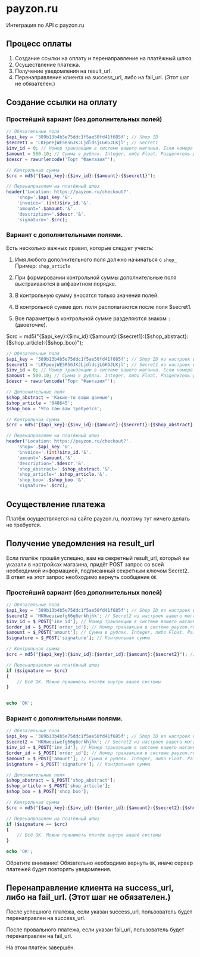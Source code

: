 # payzon.ru
Интеграция по API с payzon.ru

<h2>Процесс оплаты</h2>

1. Создание ссылки на оплату и перенаправление на платёжный шлюз.
2. Осуществление платежа.
3. Получение уведомления на result_url.
4. Перенаправление клиента на success_url, либо на fail_url. (Этот шаг не обязателен.)

<h2>Создание ссылки на оплату</h2>

<h3>Простейший вариант (без дополнительных полей)</h3>

```php
// Обязательные поля
$api_key = '389b13b4b5e75ddc1f5ae50fd41f685f'; // Shop ID
$secret1 = 'LKFpeejWE5R5GJKJLjdldsjLGKGJLKjl'; // Secret1
$inv_id = 0; // Номер транзакции в системе вашего магаина. Если номера у вас не учитываются, ставьте 0
$amount = 500.10; // Сумма в рублях. Integer, либо Float. Разделитель дробной части — точка.
$descr = rawurlencode('Торт "Фантазия"');

// Контрольная сумма
$crc = md5("{$api_key}:{$inv_id}:{$amount}:{$secret1}");

// Перенаправляем на платёжный шлюз
header('Location: https://payzon.ru/checkout?'.
	'shop='.$api_key.'&'.
	'invoice='.(int)$inv_id.'&'.
	'amount='.$amount.'&'.
	'description='.$descr.'&'.
	'signature='.$crc);
```

<h3>Вариант с дополнительными полями.</h3>

Есть несколько важных правил, которые следует учесть:

1. Имя любого дополнительного поля должно начинаться с ```shop_``` Пример: ```shop_article```

2. При формировании контрольной суммы дополнительные поля выстраиваются в алфавитном порядке.
3. В контрольную сумму вносятся только значения полей.
4. В контрольной сумме доп. поля располагаются после поля $secret1.
5. Все параметры в контрольной сумме разделяются знаком ```:``` (двоеточие).

$crc = md5("{$api_key}:{$inv_id}:{$amount}:{$secret1}:{$shop_abstract}:{$shop_article}:{$shop_boo}");

```php
// Обязательные поля
$api_key = '389b13b4b5e75ddc1f5ae50fd41f685f'; // Shop ID из настроек вашего магазина
$secret1 = 'LKFpeejWE5R5GJKJLjdldsjLGKGJLKjl'; // Secret1 из настроек вашего магазина
$inv_id = 0; // Номер транзакции в системе вашего магаина. Если номера у вас не учитываются, ставьте 0
$amount = 500.10; // Сумма в рублях. Integer, либо Float. Разделитель дробной части — точка.
$descr = rawurlencode('Торт "Фантазия"');

// Дополнительные поля
$shop_abstract = 'Какие-то ваши данные';
$shop_article = '048645';
$shop_boo = 'Что там вам требуется';

// Контрольная сумма
$crc = md5("{$api_key}:{$inv_id}:{$amount}:{$secret1}:{$shop_abstract}:{$shop_article}:{$shop_boo}");

// Перенаправляем на платёжный шлюз
header('Location: https://payzon.ru/checkout?'.
	'shop='.$api_key.'&'.
	'invoice='.(int)$inv_id.'&'.
	'amount='.$amount.'&'.
	'description='.$descr.'&'.
	'shop_abstract='.$shop_abstract.'&'.
	'shop_article='.$shop_article.'&'.
	'shop_boo='.$shop_boo.'&'.
	'signature='.$crc);
```

<h2>Осуществление платежа</h2>

Платёж осуществляется на сайте payzon.ru, поэтому тут ничего делать не требуется.

<h2>Получение уведомления на result_url</h2>

Если платёж прошёл успешно, вам на секретный result_url, который вы указали в настройках магазина, придёт POST запрос со всей необходимой информацией, подписанный секретным ключом Secret2. В ответ на этот запрос необходимо вернуть сообщение ```OK```

<h3>Простейший вариант (без дополнительных полей)</h3>

```php
// Обязательные поля
$api_key = '389b13b4b5e75ddc1f5ae50fd41f685f'; // Shop ID из настроек вашего магазина
$secret2 = 'HKHweuiwefg66g6erkhjhk'; // Secret2 из настроек вашего магазина
$inv_id = $_POST['inv_id']; // Номер транзакции в системе вашего магаина. Если номера у вас не учитываются, ставьте 0
$order_id = $_POST['order_id']; // Номер транзакции в системе payzon.ru
$amount = $_POST['amount']; // Сумма в рублях. Integer, либо Float. Разделитель дробной части — точка.
$signature = $_POST['signature']; // Контрольная сумма

// Контрольная сумма
$crc = md5("{$api_key}:{$inv_id}:{$order_id}:{$amount}:{$secret2}"); // Обратите внимание - Secret2

// Перенаправляем на платёжный шлюз
if ($signature == $crc)
{
	// Всё ОК. Можно принимать платёж внутри вашей системы
}


echo 'OK';
```

<h3>Вариант с дополнительными полями.</h3>

```php
// Обязательные поля
$api_key = '389b13b4b5e75ddc1f5ae50fd41f685f'; // Shop ID из настроек вашего магазина
$secret2 = 'HKHweuiwefg66g6erkhjhk'; // Secret2 из настроек вашего магазина
$inv_id = $_POST['inv_id']; // Номер транзакции в системе вашего магаина. Если номера у вас не учитываются, ставьте 0
$order_id = $_POST['order_id']; // Номер транзакции в системе payzon.ru
$amount = $_POST['amount']; // Сумма в рублях. Integer, либо Float. Разделитель дробной части — точка.
$signature = $_POST['signature']; // Контрольная сумма

// Дополнительные поля
$shop_abstract = $_POST['shop_abstract'];
$shop_article = $_POST['shop_article'];
$shop_boo = $_POST['shop_boo'];

// Контрольная сумма
$crc = md5("{$api_key}:{$inv_id}:{$order_id}:{$amount}:{$secret2}:{$shop_abstract}:{$shop_article}:{$shop_boo}"); // Обратите внимание - Secret2

// Перенаправляем на платёжный шлюз
if ($signature == $crc)
{
	// Всё ОК. Можно принимать платёж внутри вашей системы
}

echo 'OK';
```

Обратите внимание! Обязательно необходимо вернуть ```OK```, иначе сервер платежей будет повторять уведомления.

<h2>Перенаправление клиента на success_url, либо на fail_url. (Этот шаг не обязателен.)</h2>

После успешного платежа, если указан success_url, пользователь будет перенаправлен на success_url.

После провального платежа, если указан fail_url, пользователь будет перенаправлен на fail_url.

На этом платёж завершён.
